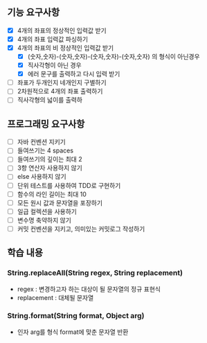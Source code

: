 ## 기능 요구사항

- [x] 4개의 좌표의 정상적인 입력값 받기
- [x] 4개의 좌표 입력값 파싱하기
- [x] 4개의 좌표의 비 정상적인 입력값 받기
  - [x] (숫자,숫자)-(숫자,숫자)-(숫자,숫자)-(숫자,숫자) 의 형식이 아닌경우
  - [x] 직사각형이 아닌 경우
  - [x] 에러 문구를 출력하고 다시 입력 받기
- [ ] 좌표가 두개인지 네개인지 구별하기
- [ ] 2차원적으로 4개의 좌표 출력하기
- [ ] 직사각형의 넓이를 출력하

## 프로그래밍 요구사항

- [ ] 자바 컨벤션 지키기
- [ ] 들여쓰기는 4 spaces
- [ ] 들여쓰기의 깊이는 최대 2
- [ ] 3항 연산자 사용하지 않기
- [ ] else 사용하지 않기
- [ ] 단위 테스트를 사용하여 TDD로 구현하기
- [ ] 함수의 라인 길이는 최대 10
- [ ] 모든 원시 값과 문자열을 포장하기
- [ ] 일급 컬렉션을 사용하기
- [ ] 변수명 축약하지 않기
- [ ] 커밋 컨벤션을 지키고, 의미있는 커밋로그 작성하기

## 학습 내용

### String.replaceAll(String regex, String replacement)

- regex : 변경하고자 하는 대상이 될 문자열의 정규 표현식
- replacement : 대체될 문자열

### String.format(String format, Object arg)

- 인자 arg를 형식 format에 맞춘 문자열 반환